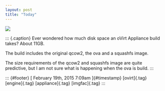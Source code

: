 ```yaml
---
layout: post
title: "Today"
---
```



![](../media/111447559250.png%20)

::: {.caption}
Ever wondered how much disk space an oVirt Appliance build takes? About
11GB.

The build includes the original qcow2, the ova and a squashfs image.

The size requirements of the qcow2 and squashfs image are quite
predictive, but I am not sure what is happening when the ova is build.
:::

::: {#footer}
[ February 19th, 2015 7:09am ]{#timestamp} [ovirt]{.tag} [engine]{.tag}
[appliance]{.tag} [imgfac]{.tag}
:::
